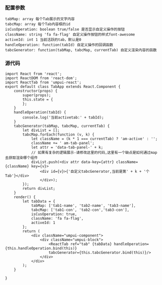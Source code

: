 ### 配置参数  
    tabMap: array 每个Tab展示的文字内容
    tabcMap: array 每个Tab内容框的id
    isCusOperation: boolean true/false 是否显示自定义操作的按钮
    className: string 'fa fa-flag' 自定义操作按钮的样式font-awesome
    activeId: int 1 当前活跃的tab，默认是0
    handleOperation: function(tabId) 自定义操作的回调函数
    tabcGenerator: function(tabMap, tabcMap, currentTab) 自定义渲染内容的函数

### 源代码  
```
import React from 'react';
import ReactDOM from 'react-dom';
import ReactTab from 'umpui-react';
export default class TabApp extends React.Component {
    constructor(props) {
        super(props);
        this.state = {
        };
    }
    handleOperation(tabId) {
        console.log('当前activetab:' + tabId);
    }
    tabcGenerator(tabMap, tabcMap, currentTab) {
        let divList = [];
        tabcMap.forEach(function (v, k) {
            let className = (k * 1 === currentTab) ? 'am-active' : '';
            className += ' am-tab-panel';
            let attr = 'data-tab-panel-' + k;
            // 如果有复杂的逻辑展示-请修改这里的代码,这里有一个缺点是如何通过map去获取渲染哪个组件
            divList.push(<div attr data-key={attr} className={className} key={v}>
                <div id={v}>{'自定义tabcGenerator,当前是第' + k + '个Tab'}</div>
                </div>);
        });
        return divList;
    }
    render() {
        let tabData = {
            tabMap: ['tab1-name', 'tab2-name', 'tab3-name'],
            tabcMap: ['tab1-con', 'tab2-con','tab3-con'],
            isCusOperation: true,
            className: 'fa fa-flag',
            activeId: 1        
        };
        return (
            <div className="umpui-component">
                <div className="umpui-block">
                    <ReactTab ref="tab" {tabData} handleOperation={this.handleOperation.bind(this)}
                    tabcGenerator={this.tabcGenerator.bind(this)}/>
                </div>
            </div>
        );
    }

}

```
